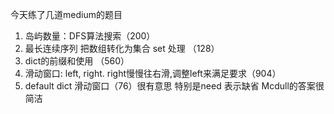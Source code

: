 今天练了几道medium的题目
1. 岛屿数量：DFS算法搜索（200）
2. 最长连续序列 把数组转化为集合 set 处理 （128）
3. dict的前缀和使用 （560）
4. 滑动窗口: left, right. right慢慢往右滑,调整left来满足要求（904）
5. default dict 滑动窗口（76）很有意思 特别是need 表示缺省 Mcdull的答案很简洁
